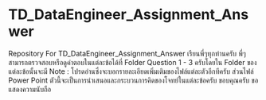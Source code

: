 # TD_DataEngineer_Assignment_Answer
Repository For TD_DataEngineer_Assignment_Answer
เรียนพี่ๆทุกท่านครับ
พี่ๆสามารถตรวจสอบหรือดูคำตอบในแต่ละข้อได้ที่ Folder Question 1 - 3 ครับโดยใน Folder ของแต่ละข้อนั้นจะมี Note : โปรดอ่านซึ่งจะบอกรายละเอียดเพิ่มเติมของไฟล์แต่ละตัวอีกทีครับ
ส่วนไฟล์ Power Point ตัวนี้จะเป็นการนำเสนอและกระบวนการคิดของโจทย์ในแต่ละข้อครับ
ขอบคุณครับ
ขอแสดงความนับถือ
